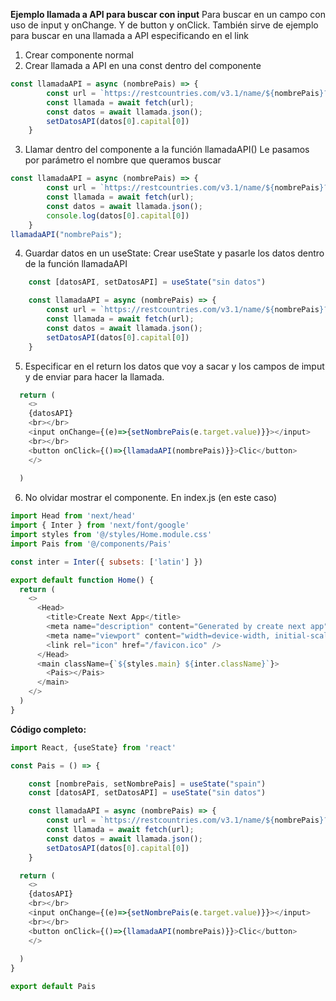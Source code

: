 **Ejemplo llamada a API para buscar con input**
Para buscar en un campo con uso de input y onChange. Y de button y onClick.
También sirve de ejemplo para buscar en una llamada a API especificando en el link

1. Crear componente normal
2. Crear llamada a API en una const dentro del componente
```javascript
const llamadaAPI = async (nombrePais) => {
        const url = `https://restcountries.com/v3.1/name/${nombrePais}?fullText=true`;
        const llamada = await fetch(url);
        const datos = await llamada.json();
        setDatosAPI(datos[0].capital[0])
    }
```
3. Llamar dentro del componente a la función llamadaAPI()
Le pasamos por parámetro el nombre que queramos buscar
```javascript
const llamadaAPI = async (nombrePais) => {
        const url = `https://restcountries.com/v3.1/name/${nombrePais}?fullText=true`;
        const llamada = await fetch(url);
        const datos = await llamada.json();
        console.log(datos[0].capital[0])
    }
llamadaAPI("nombrePais");
```
4. Guardar datos en un useState: Crear useState y pasarle los datos dentro de la función llamadaAPI
```javascript
    const [datosAPI, setDatosAPI] = useState("sin datos")

    const llamadaAPI = async (nombrePais) => {
        const url = `https://restcountries.com/v3.1/name/${nombrePais}?fullText=true`;
        const llamada = await fetch(url);
        const datos = await llamada.json();
        setDatosAPI(datos[0].capital[0])
    }
```
5. Especificar en el return los datos que voy a sacar y los campos de imput y de enviar para hacer la llamada.
```javascript
  return (
    <>
    {datosAPI}
    <br></br>
    <input onChange={(e)=>{setNombrePais(e.target.value)}}></input>
    <br></br>
    <button onClick={()=>{llamadaAPI(nombrePais)}}>Clic</button>
    </>
    
  )
```
6. No olvidar mostrar el componente. En index.js (en este caso)
```javascript
import Head from 'next/head'
import { Inter } from 'next/font/google'
import styles from '@/styles/Home.module.css'
import Pais from '@/components/Pais'

const inter = Inter({ subsets: ['latin'] })

export default function Home() {
  return (
    <>
      <Head>
        <title>Create Next App</title>
        <meta name="description" content="Generated by create next app" />
        <meta name="viewport" content="width=device-width, initial-scale=1" />
        <link rel="icon" href="/favicon.ico" />
      </Head>
      <main className={`${styles.main} ${inter.className}`}>
        <Pais></Pais>
      </main>
    </>
  )
}
```
**Código completo:**
```javascript
import React, {useState} from 'react'

const Pais = () => {

    const [nombrePais, setNombrePais] = useState("spain")
    const [datosAPI, setDatosAPI] = useState("sin datos")

    const llamadaAPI = async (nombrePais) => {
        const url = `https://restcountries.com/v3.1/name/${nombrePais}?fullText=true`;
        const llamada = await fetch(url);
        const datos = await llamada.json();
        setDatosAPI(datos[0].capital[0])
    }

  return (
    <>
    {datosAPI}
    <br></br>
    <input onChange={(e)=>{setNombrePais(e.target.value)}}></input>
    <br></br>
    <button onClick={()=>{llamadaAPI(nombrePais)}}>Clic</button>
    </>
    
  )
}

export default Pais
```
